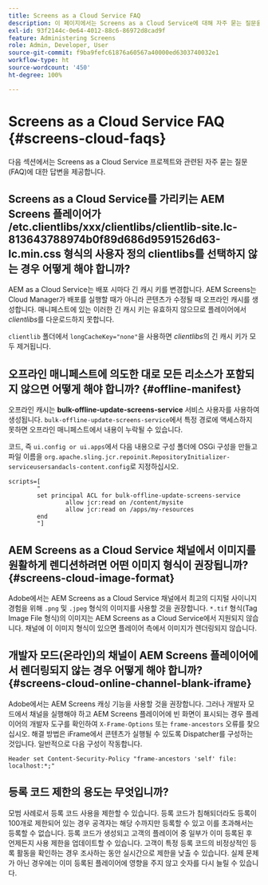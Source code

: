 ```yaml
---
title: Screens as a Cloud Service FAQ
description: 이 페이지에서는 Screens as a Cloud Service에 대해 자주 묻는 질문을 설명합니다.
exl-id: 93f2144c-0e64-4012-88c6-86972d8cad9f
feature: Administering Screens
role: Admin, Developer, User
source-git-commit: f9ba9fefc61876a60567a40000ed6303740032e1
workflow-type: ht
source-wordcount: '450'
ht-degree: 100%

---
```


# Screens as a Cloud Service FAQ {#screens-cloud-faqs}

다음 섹션에서는 Screens as a Cloud Service 프로젝트와 관련된 자주 묻는 질문(FAQ)에 대한 답변을 제공합니다.

## Screens as a Cloud Service를 가리키는 AEM Screens 플레이어가 /etc.clientlibs/xxx/clientlibs/clientlib-site.lc-813643788974b0f89d686d9591526d63-lc.min.css 형식의 사용자 정의 clientlibs를 선택하지 않는 경우 어떻게 해야 합니까?

AEM as a Cloud Service는 배포 시마다 긴 캐시 키를 변경합니다. AEM Screens는 Cloud Manager가 배포를 실행할 때가 아니라 콘텐츠가 수정될 때 오프라인 캐시를 생성합니다. 매니페스트에 있는 이러한 긴 캐시 키는 유효하지 않으므로 플레이어에서 *clientlibs*&#x200B;를 다운로드하지 못합니다.

`clientlib` 폴더에서 `longCacheKey="none"`을 사용하면 *clientlibs*&#x200B;의 긴 캐시 키가 모두 제거됩니다.


## 오프라인 매니페스트에 의도한 대로 모든 리소스가 포함되지 않으면 어떻게 해야 합니까? {#offline-manifest}

오프라인 캐시는 **bulk-offline-update-screens-service** 서비스 사용자를 사용하여 생성됩니다. `bulk-offline-update-screens-service`에서 특정 경로에 액세스하지 못하면 오프라인 매니페스트에서 내용이 누락될 수 있습니다.

코드, 즉 `ui.config or ui.apps`에서 다음 내용으로 구성 폴더에 OSGi 구성을 만들고 파일 이름을 `org.apache.sling.jcr.repoinit.RepositoryInitializer-serviceusersandacls-content.config`로 지정하십시오.

```
scripts=[
        "
        set principal ACL for bulk-offline-update-screens-service
                allow jcr:read on /content/mysite
                allow jcr:read on /apps/my-resources
        end
        "] 
```

## AEM Screens as a Cloud Service 채널에서 이미지를 원활하게 렌디션하려면 어떤 이미지 형식이 권장됩니까?{#screens-cloud-image-format}

Adobe에서는 AEM Screens as a Cloud Service 채널에서 최고의 디지털 사이니지 경험을 위해 `.png` 및 `.jpeg` 형식의 이미지를 사용할 것을 권장합니다.
`*.tif` 형식(Tag Image File 형식)의 이미지는 AEM Screens as a Cloud Service에서 지원되지 않습니다. 채널에 이 이미지 형식이 있으면 플레이어 측에서 이미지가 렌더링되지 않습니다.

## 개발자 모드(온라인)의 채널이 AEM Screens 플레이어에서 렌더링되지 않는 경우 어떻게 해야 합니까?{#screens-cloud-online-channel-blank-iframe}

Adobe에서는 AEM Screens 캐싱 기능을 사용할 것을 권장합니다. 그러나 개발자 모드에서 채널을 실행해야 하고 AEM Screens 플레이어에 빈 화면이 표시되는 경우 플레이어의 개발자 도구를 확인하여 `X-Frame-Options` 또는 `frame-ancestors` 오류를 찾으십시오. 해결 방법은 iFrame에서 콘텐츠가 실행될 수 있도록 Dispatcher를 구성하는 것입니다. 일반적으로 다음 구성이 작동합니다.

```
Header set Content-Security-Policy "frame-ancestors 'self' file: localhost:*;"
```

## 등록 코드 제한의 용도는 무엇입니까?

모범 사례로서 등록 코드 사용을 제한할 수 있습니다. 등록 코드가 침해되더라도 등록이 100개로 제한되어 있는 경우 공격자는 해당 수까지만 등록할 수 있고 이를 초과해서는 등록할 수 없습니다. 등록 코드가 생성되고 고객의 플레이어 중 일부가 이미 등록된 후 언제든지 사용 제한을 업데이트할 수 있습니다. 고객이 특정 등록 코드의 비정상적인 등록 활동을 확인하는 경우 조사하는 동안 실시간으로 제한을 낮출 수 있습니다. 실제 문제가 아닌 경우에는 이미 등록된 플레이어에 영향을 주지 않고 숫자를 다시 늘릴 수 있습니다.
